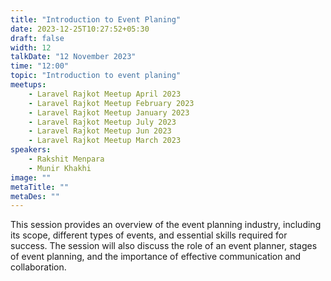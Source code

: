 ```yaml
---
title: "Introduction to Event Planing"
date: 2023-12-25T10:27:52+05:30
draft: false
width: 12
talkDate: "12 November 2023"
time: "12:00"
topic: "Introduction to event planing"
meetups:
    - Laravel Rajkot Meetup April 2023
    - Laravel Rajkot Meetup February 2023
    - Laravel Rajkot Meetup January 2023
    - Laravel Rajkot Meetup July 2023
    - Laravel Rajkot Meetup Jun 2023
    - Laravel Rajkot Meetup March 2023
speakers:
    - Rakshit Menpara
    - Munir Khakhi
image: ""
metaTitle: ""
metaDes: ""
---
```


This session provides an overview of the event planning industry, including   its scope, different types of events, and essential skills required for success. The session will also discuss the role of an event planner, stages of event planning, and the importance of effective communication and collaboration.
